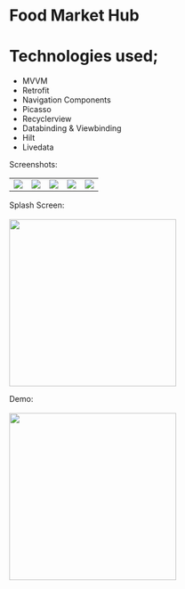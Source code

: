 # Food Market Hub

# Technologies used; 
- MVVM
- Retrofit
- Navigation Components
- Picasso
- Recyclerview
- Databinding & Viewbinding
- Hilt
- Livedata

Screenshots:
<table>
 <tr>
   <td>
   <img src="https://user-images.githubusercontent.com/45185182/200176671-2cf29939-8c65-4f20-8622-a380df1adafe.png" >
   </td>
   <td>    
    <img src="https://user-images.githubusercontent.com/45185182/200176682-80263325-d7e6-4633-b8d9-d87fb5506414.png" >
   </td>
   <td>
    <img src="https://user-images.githubusercontent.com/45185182/200176698-d9327c1a-0994-42a7-ae95-0f5c5d4ad564.png">
   </td>
    <td>
     <img src="https://user-images.githubusercontent.com/45185182/200176712-c6a55f7f-1795-44fa-8226-b0a129b2c4ad.png">
    </td>
     <td>
     <img src="https://user-images.githubusercontent.com/45185182/200176738-29f9e107-81c9-445a-ab13-c25927bdb2d2.png">
    </td>
    </tr>
 </table>
 
 Splash Screen:
 <br><br>
  <img src="https://user-images.githubusercontent.com/45185182/200177063-870ac431-a23d-4df1-a3ad-54d4240f1266.gif" width="300">

 
 Demo:
 <br><br>
  <img src="https://user-images.githubusercontent.com/45185182/200177590-1ad342b5-6d92-44cc-8089-f38f4ac231f6.gif" width="300">


